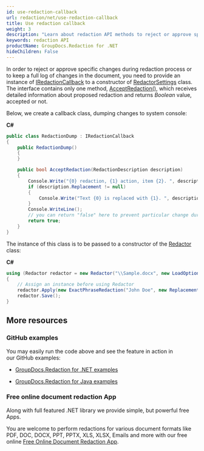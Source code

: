```yaml
---
id: use-redaction-callback
url: redaction/net/use-redaction-callback
title: Use redaction callback
weight: 3
description: "Learn about redaction API methods to reject or approve specific changes during redaction process"
keywords: redaction API
productName: GroupDocs.Redaction for .NET
hideChildren: False
---
```

In order to reject or approve specific changes during redaction process or to keep a full log of changes in the document, you need to provide an instance of [IRedactionCallback](https://apireference.groupdocs.com/net/redaction/groupdocs.redaction.redactions/iredactioncallback) to a constructor of [RedactorSettings](https://apireference.groupdocs.com/net/redaction/groupdocs.redaction.options/redactorsettings) class. The interface contains only one method, [AcceptRedaction()](https://apireference.groupdocs.com/net/redaction/groupdocs.redaction.redactions/iredactioncallback/methods/acceptredaction), which receives detailed information about proposed redaction and returns *Boolean* value, accepted or not.

Below, we create a callback class, dumping changes to system console:

**C#**

```csharp
public class RedactionDump : IRedactionCallback
{
    public RedactionDump()
    {
    }

    public bool AcceptRedaction(RedactionDescription description)
    {
        Console.Write("{0} redaction, {1} action, item {2}. ", description.RedactionType, description.ActionType, description.OriginalText);
        if (description.Replacement != null)
        {
            Console.Write("Text {0} is replaced with {1}. ", description.Replacement.OriginalText, description.Replacement.Replacement);
        }
        Console.WriteLine();
        // you can return "false" here to prevent particular change during redaction process
        return true;
    }
}

```

The instance of this class is to be passed to a constructor of the [Redactor](https://apireference.groupdocs.com/net/redaction/groupdocs.redaction/redactor) class:

**C#**

```csharp
using (Redactor redactor = new Redactor("\\Sample.docx", new LoadOptions(), new RedactorSettings(new RedactionDump())))
{
    // Assign an instance before using Redactor
    redactor.Apply(new ExactPhraseRedaction("John Doe", new ReplacementOptions("[personal]")));
    redactor.Save();
}

```

## More resources

### GitHub examples

You may easily run the code above and see the feature in action in our GitHub examples:

*   [GroupDocs.Redaction for .NET examples](https://github.com/groupdocs-redaction/GroupDocs.Redaction-for-.NET)
    
*   [GroupDocs.Redaction for Java examples](https://github.com/groupdocs-redaction/GroupDocs.Redaction-for-Java)
    

### Free online document redaction App

Along with full featured .NET library we provide simple, but powerful free Apps.

You are welcome to perform redactions for various document formats like PDF, DOC, DOCX, PPT, PPTX, XLS, XLSX, Emails and more with our free online [Free Online Document Redaction App](https://products.groupdocs.app/redaction).
